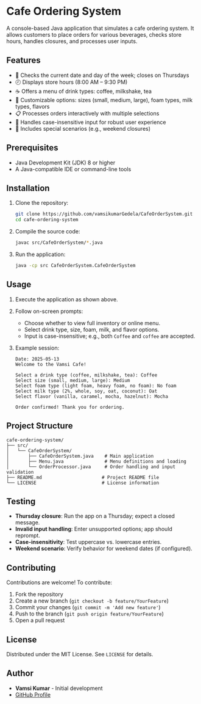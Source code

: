 # Cafe Ordering System

A console-based Java application that simulates a cafe ordering system. It allows customers to place orders for various beverages, checks store hours, handles closures, and processes user inputs.

## Features

* 📅 Checks the current date and day of the week; closes on Thursdays
* 🕗 Displays store hours (8:00 AM – 9:30 PM)
* ☕ Offers a menu of drink types: coffee, milkshake, tea
* 🍹 Customizable options: sizes (small, medium, large), foam types, milk types, flavors
* 📋 Processes orders interactively with multiple selections
* 🔄 Handles case-insensitive input for robust user experience
* 🎉 Includes special scenarios (e.g., weekend closures)

## Prerequisites

* Java Development Kit (JDK) 8 or higher
* A Java-compatible IDE or command-line tools

## Installation

1. Clone the repository:

   ```bash
   git clone https://github.com/vamsikumarGedela/CafeOrderSystem.git
   cd cafe-ordering-system
   ```
2. Compile the source code:

   ```bash
   javac src/CafeOrderSystem/*.java
   ```
3. Run the application:

   ```bash
   java -cp src CafeOrderSystem.CafeOrderSystem
   ```

## Usage

1. Execute the application as shown above.
2. Follow on-screen prompts:

   * Choose whether to view full inventory or online menu.
   * Select drink type, size, foam, milk, and flavor options.
   * Input is case-insensitive; e.g., both `Coffee` and `coffee` are accepted.
3. Example session:

   ```text
   Date: 2025-05-13
   Welcome to the Vamsi Cafe!
   
   Select a drink type (coffee, milkshake, tea): Coffee
   Select size (small, medium, large): Medium
   Select foam type (light foam, heavy foam, no foam): No foam
   Select milk type (2%, whole, soy, oat, coconut): Oat
   Select flavor (vanilla, caramel, mocha, hazelnut): Mocha

   Order confirmed! Thank you for ordering.
   ```

## Project Structure

```plaintext
cafe-ordering-system/
├── src/
│   └── CafeOrderSystem/
│       ├── CafeOrderSystem.java    # Main application
│       ├── Menu.java               # Menu definitions and loading
│       └── OrderProcessor.java     # Order handling and input validation
├── README.md                      # Project README file
└── LICENSE                        # License information
```

## Testing

* **Thursday closure**: Run the app on a Thursday; expect a closed message.
* **Invalid input handling**: Enter unsupported options; app should reprompt.
* **Case-insensitivity**: Test uppercase vs. lowercase entries.
* **Weekend scenario**: Verify behavior for weekend dates (if configured).

## Contributing

Contributions are welcome! To contribute:

1. Fork the repository
2. Create a new branch (`git checkout -b feature/YourFeature`)
3. Commit your changes (`git commit -m 'Add new feature'`)
4. Push to the branch (`git push origin feature/YourFeature`)
5. Open a pull request

## License

Distributed under the MIT License. See `LICENSE` for details.

## Author

* **Vamsi Kumar** - Initial development
* [GitHub Profile](https://github.com/vamsikumarGedela)
